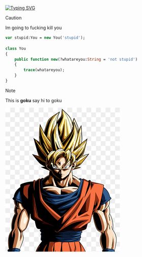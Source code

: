 [![Typing SVG](https://readme-typing-svg.demolab.com?font=Arial&size=30&pause=1000&color=F7F7F7&background=FFFFFF00&vCenter=true&random=false&width=435&lines=%3A3)](https://git.io/typing-svg)
> [!CAUTION]
> Im going to fucking kill you

```haxe
var stupid:You = new You('stupid');

class You
{
    public function new(?whatareyou:String = 'not stupid')
    {
        trace(whatareyou);
    }
}
```

> [!NOTE]
> This is **goku** say hi to goku
>
> [![Goku :3](https://github.com/RedDoesStuff/RedDoesStuff/blob/main/png-transparent-goku-dragon-ball-xenoverse-2-majin-buu-vegeta-goku-thumbnail.png)](https://www.youtube.com/watch?v=M35xx37yllY)


